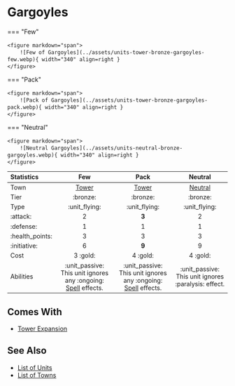 # Gargoyles

=== "Few"

    <figure markdown="span">
        ![Few of Gargoyles](../assets/units-tower-bronze-gargoyles-few.webp){ width="340" align=right }
    </figure>

=== "Pack"

    <figure markdown="span">
        ![Pack of Gargoyles](../assets/units-tower-bronze-gargoyles-pack.webp){ width="340" align=right }
    </figure>

=== "Neutral"

    <figure markdown="span">
        ![Neutral Gargoyles](../assets/units-neutral-bronze-gargoyles.webp){ width="340" align=right }
    </figure>


| Statistics | Few | Pack | Neutral |
| :--- | :---: | :---: | :---: |
| Town | [Tower](../towns/tower.md) | [Tower](../towns/tower.md) | [Neutral](../towns/neutral.md) |
| Tier | :bronze: | :bronze: | :bronze: |
| Type | :unit_flying: | :unit_flying: | :unit_flying: |
| :attack: | 2 | **3** | 2 |
| :defense: | 1 | 1 | 1 |
| :health_points: | 3 | 3 | 3 |
| :initiative: | 6 | **9** | 9 |
| Cost | 3 :gold: | 4 :gold: | 4 :gold: |
| Abilities | :unit_passive: This unit ignores any :ongoing: [Spell](../spells/index.md) effects. | :unit_passive: This unit ignores any :ongoing: [Spell](../spells/index.md) effects. | :unit_passive: This unit ignores :paralysis: effect. |


## Comes With

- [Tower Expansion](../content/tower_expansion.md)


## See Also

- [List of Units](index.md)
- [List of Towns](../towns/index.md)